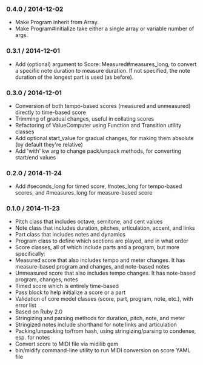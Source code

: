 ### 0.4.0 / 2014-12-02
* Make Program inherit from Array.
* Make Program#initialize take either a single array or variable number of args.

### 0.3.1 / 2014-12-01
* Add (optional) argument to Score::Measured#measures_long, to convert a specific note duration to measure duration. If not specified, the note duration of the longest part is used (as before).

### 0.3.0 / 2014-12-01
* Conversion of both tempo-based scores (measured and unmeasured) directly to time-based score
* Trimming of gradual changes, useful in collating scores
* Refactoring of ValueComputer using Function and Transition utility classes
* Add optional start_value for gradual changes, for making them absolute (by default they're relative) 
* Add 'with' kw arg to change pack/unpack methods, for converting start/end values

### 0.2.0 / 2014-11-24

* Add #seconds_long for timed score, #notes_long for tempo-based scores, and #measures_long for measure-based score

### 0.1.0 / 2014-11-23

* Pitch class that includes octave, semitone, and cent values
* Note class that includes duration, pitches, articulation, accent, and links
* Part class that includes notes and dynamics
* Program class to define which sections are played, and in what order
* Score classes, all of which include parts and a program, but more specifically:
 * Measured score that also includes tempo and meter changes. It has measure-based program and changes, and note-based notes
 * Unmeasured score that also includes tempo changes. It has note-based program, changes, notes
 * Timed score which is entirely time-based
* Pass block to help initialize a score or a part
* Validation of core model classes (score, part, program, note, etc.), with error list
* Based on Ruby 2.0
* Stringizing and parsing methods for duration, pitch, note, and meter
* Stringized notes include shorthand for note links and articulation
* Packing/unpacking to/from hash, using stringizing/parsing to condense, esp. for notes
* Convert score to MIDI file via midilib gem
* bin/midify command-line utility to run MIDI conversion on score YAML file

